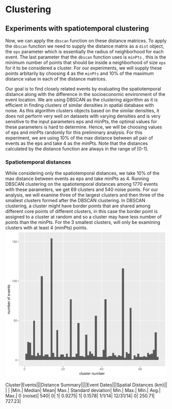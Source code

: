 # Clustering

## Experiments with spatiotemporal clustering
Now, we can apply the `dbscan` function on these distance matrices. To apply the `dbscan` function we need to supply the distance matrix as a `dist` object, the `eps` parameter which is essentially the radius of neighborhood for each event. The last parameter that the `dbscan` function uses is `minPts` , this is the minimum number of points that should be inside a neighborhood of size `eps` for it to be considered a cluster. For our experiments, we will supply these points arbitarily by choosing 4 as the `minPts` and 10% of the maximum distance value in each of the distance matrices.

Our goal is to find closely related events by evaluating the spatiotemporal distance along with the difference in the socioeconomic environment of the event location. We are using DBSCAN as the clustering algorithm as it is efficient in finding clusters of similar densities in spatial database with noise. As this algorithm clusters objects based on the similar densities, it does not perform very well on datasets with varying densities and is very sensitive to the input parameters eps and minPts, the optimal values for these parameters is hard to determine. Hence, we will be choosing values of eps and minPts randomly for this preliminary analysis. For this experiment, we are using 10% of the max distance between all pair of events as the eps and take 4 as the minPts. Note that the distances calculated by the distance function are always in the range of [0-1].
 
### Spatiotemporal distances
While considering only the spatiotemporal distances, we take 10% of the max distance between events as eps and take minPts as 4. Running DBSCAN clustering on the spatiotemporal distances among 1770 events with these parameters, we get 69 clusters and 540 noise points. For our analysis, we will examine three of the largest clusters and then three of the smallest clusters formed after the DBSCAN clustering. In DBSCAN clustering, a cluster might have border points that are shared among different core points of different clusters, in this case the border point is assigned to a cluster at random and so a cluster may have less number of points than the minPts. For the 3 smallest clusters, will only be examining clusters with at least 4 (minPts) points.
![Number of events in each cluster (noise not included), SPATIOTEMPORAL](https://github.com/sudbasnet/distanceFunction/blob/master/documentation/Picture1.png)

Cluster|Events|||Distance Summary||||Event Dates|||Spatial Distances (km)||
|    |    |Min.|    Median|    Mean|    Max.|    Standard deviation|    Min.|    Max.|    Min.|    Avg.|    Max.|
0 (noise)|    540|    0|    1|    0.9275|    1|    0.1578|    1/1/14|    12/31/14|    0|    250.71|    727.23|

